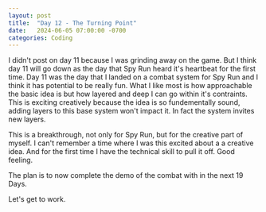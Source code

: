 ```yaml
---
layout: post
title:  "Day 12 - The Turning Point"
date:   2024-06-05 07:00:00 -0700
categories: Coding
---
```


I didn't post on day 11 because I was grinding away on the game. But I think day 11 will go down as the day that Spy Run heard it's heartbeat for the first time. Day 11 was the day
that I landed on a combat system for Spy Run and I think it has potential to be really fun. What I like most is how approachable the basic idea is but how layered and deep I can go
within it's contraints. This is exciting creatively because the idea is so fundementally sound, adding layers to this base system won't impact it. In fact the system invites new layers.

This is a breakthrough, not only for Spy Run, but for the creative part of myself. I can't remember a time where I was this excited about a a creative idea. And for the first time I have
the technical skill to pull it off. Good feeling.

The plan is to now complete the demo of the combat with in the next 19 Days.

Let's get to work.